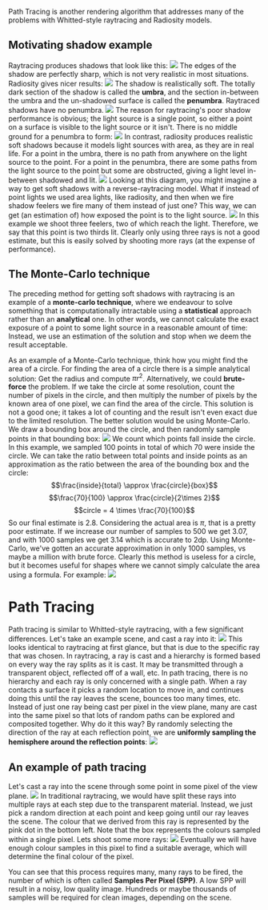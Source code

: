 Path Tracing is another rendering algorithm that addresses many of the problems with Whitted-style raytracing and Radiosity models.
## Motivating shadow example
Raytracing produces shadows that look like this:
![](Pasted%20image%2020231119163712.png)
The edges of the shadow are perfectly sharp, which is not very realistic in most situations.
Radiosity gives nicer results:
![](Pasted%20image%2020231119163804.png)
The shadow is realistically soft. The totally dark section of the shadow is called the **umbra**, and the section in-between the umbra and the un-shadowed surface is called the **penumbra**. Raytraced shadows have no penumbra.
![](Pasted%20image%2020231119163919.png)
The reason for raytracing's poor shadow performance is obvious; the light source is a single point, so either a point on a surface is visible to the light source or it isn't. There is no middle ground for a penumbra to form:
![](Pasted%20image%2020231119164045.png)
In contrast, radiosity produces realistic soft shadows because it models light sources with area, as they are in real life. For a point in the umbra, there is no path from anywhere on the light source to the point. For a point in the penumbra, there are some paths from the light source to the point but some are obstructed, giving a light level in-between shadowed and lit.
![](Pasted%20image%2020231119164348.png)
Looking at this diagram, you might imagine a way to get soft shadows with a reverse-raytracing model. What if instead of point lights we used area lights, like radiosity, and then when we fire shadow feelers we fire many of them instead of just one? This way, we can get (an estimation of) how exposed the point is to the light source.
![](Pasted%20image%2020231119164804.png)
In this example we shoot three feelers, two of which reach the light. Therefore, we say that this point is two thirds lit. Clearly only using three rays is not a good estimate, but this is easily solved by shooting more rays (at the expense of performance).
## The Monte-Carlo technique
The preceding method for getting soft shadows with raytracing is an example of a **monte-carlo technique**, where we endeavour to solve something that is computationally intractable using a **statistical** approach rather than an **analytical** one. In other words, we cannot calculate the exact exposure of a point to some light source in a reasonable amount of time: Instead, we use an estimation of the solution and stop when we deem the result acceptable.

As an example of a Monte-Carlo technique, think how you might find the area of a circle.
For finding the area of a circle there is a simple analytical solution: Get the radius and compute $\pi r ^2$.
Alternatively, we could **brute-force** the problem. If we take the circle at some resolution, count the number of pixels in the circle, and then multiply the number of pixels by the known area of one pixel, we can find the area of the circle. This solution is not a good one; it takes a lot of counting and the result isn't even exact due to the limited resolution.
The better solution would be using Monte-Carlo. We draw a bounding box around the circle, and then randomly sample points in that bounding box:
![](Pasted%20image%2020231119174607.png)
We count which points fall inside the circle. In this example, we sampled 100 points in total of which 70 were inside the circle. We can take the ratio between total points and inside points as an approximation as the ratio between the area of the bounding box and the circle:
$$\frac{inside}{total} \approx \frac{circle}{box}$$
$$\frac{70}{100} \approx \frac{circle}{2\times 2}$$
$$circle = 4 \times \frac{70}{100}$$
So our final estimate is 2.8. Considering the actual area is $\pi$, that is a pretty poor estimate. If we increase our number of samples to 500 we get 3.07, and with 1000 samples we get 3.14 which is accurate to 2dp. Using Monte-Carlo, we've gotten an accurate approximation in only 1000 samples, vs maybe a million with brute force.
Clearly this method is useless for a circle, but it becomes useful for shapes where we cannot simply calculate the area using a formula. For example:
![](Pasted%20image%2020231119180755.png)
# Path Tracing
Path tracing is similar to Whitted-style raytracing, with a few significant differences. Let's take an example scene, and cast a ray into it:
![](Pasted%20image%2020231119181111.png)
This looks identical to raytracing at first glance, but that is due to the specific ray that was chosen.
In raytracing, a ray is cast and a hierarchy is formed based on every way the ray splits as it is cast. It may be transmitted through a transparent object, reflected off of a wall, etc.
In path tracing, there is no hierarchy and each ray is only concerned with a single path. When a ray contacts a surface it picks a random location to move in, and continues doing this until the ray leaves the scene, bounces too many times, etc. Instead of just one ray being cast per pixel in the view plane, many are cast into the same pixel so that lots of random paths can be explored and composited together.
Why do it this way? By randomly selecting the direction of the ray at each reflection point, we are **uniformly sampling the hemisphere around the reflection points**:
![](Pasted%20image%2020231119181736.png)
## An example of path tracing
Let's cast a ray into the scene through some point in some pixel of the view plane.
![](Pasted%20image%2020231119181934.png)
In traditional raytracing, we would have split these rays into multiple rays at each step due to the transparent material. Instead, we just pick a random direction at each point and keep going until our ray leaves the scene. The colour that we derived from this ray is represented by the pink dot in the bottom left. Note that the box represents the colours sampled within a single pixel.
Lets shoot some more rays:
![](Pasted%20image%2020231119182223.png)
Eventually we will have enough colour samples in this pixel to find a suitable average, which will determine the final colour of the pixel.

You can see that this process requires many, many rays to be fired, the number of which is often called **Samples Per Pixel (SPP)**. A low SPP will result in a noisy, low quality image. Hundreds or maybe thousands of samples will be required for clean images, depending on the scene.